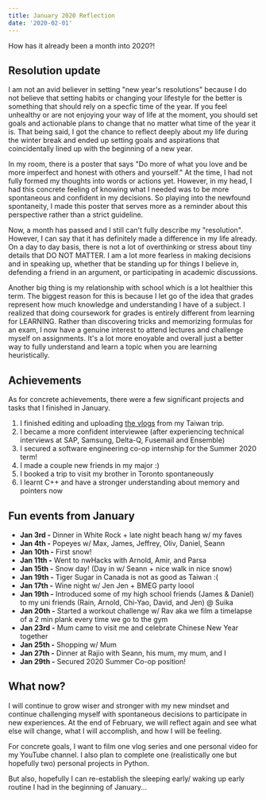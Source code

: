 ```yaml
---
title: January 2020 Reflection
date: '2020-02-01'
---
```


How has it already been a month into 2020?!


## Resolution update
I am not an avid believer in setting "new year's resolutions" because I do not believe that setting habits or changing your lifestyle for the better is something that should rely on a specfic time of the year. If you feel unhealthy or are not enjoying your way of life at the moment, you should set goals and actionable plans to change that no matter what time of the year it is. That being said, I got the chance to reflect deeply about my life during the winter break and ended up setting goals and aspirations that coincidentally lined up with the beginning of a new year. 

In my room, there is a poster that says "Do more of what you love and be more imperfect and honest with others and yourself." At the time, I had not fully formed my thoughts into words or actions yet. However, in my head, I had this concrete feeling of knowing what I needed was to be more spontaneous and confident in my decisions. So playing into the newfound spontaneity, I made this poster that serves more as a reminder about this perspective rather than a strict guideline. 

Now, a month has passed and I still can't fully describe my "resolution". However, I can say that it has definitely made a difference in my life already. On a day to day basis, there is not a lot of overthinking or stress about tiny details that DO NOT MATTER. I am a lot more fearless in making decisions and in speaking up, whether that be standing up for things I believe in, defending a friend in an argument, or participating in academic discussions. 

Another big thing is my relationship with school which is a lot healthier this term. The biggest reason for this is because I let go of the idea that grades represent how much knowledge and understanding I have of a subject. I realized that doing coursework for grades is entirely different from learning for LEARNING. Rather than discovering tricks and memorizing formulas for an exam, I now have a genuine interest to attend lectures and challenge myself on assignments. It's a lot more enoyable and overall just a better way to fully understand and learn a topic when you are learning heuristically. 


## Achievements
As for concrete achievements, there were a few significant projects and tasks that I finished in January. 
1. I finished editing and uploading [the vlogs](https://www.youtube.com/playlist?list=PLJ0YdHDWAKOnCefIQ6JWXc7qfnuXV89o2) from my Taiwan trip. 
2. I became a more confident interviewee (after experiencing technical interviews at SAP, Samsung, Delta-Q, Fusemail and Ensemble)
3. I secured a software engineering co-op internship for the Summer 2020 term!
4. I made a couple new friends in my major :)
5. I booked a trip to visit my brother in Toronto spontaneously
6. I learnt C++ and have a stronger understanding about memory and pointers now


## Fun events from January 
- **Jan 3rd -** Dinner in White Rock + late night beach hang w/ my faves 
- **Jan 4th -** Popeyes w/ Max, James, Jeffrey, Oliv, Daniel, Seann
- **Jan 10th -** First snow!
- **Jan 11th -** Went to nwHacks with Arnold, Amir, and Parsa
- **Jan 15th -** Snow day! (Day in w/ Seann + nice walk in nice snow)
- **Jan 19th -** Tiger Sugar in Canada is not as good as Taiwan :(
- **Jan 17th -** Wine night w/ Jen Jen + BMEG party loool
- **Jan 19th -** Introduced some of my high school friends (James & Daniel) to my uni friends (Rain, Arnold, Chi-Yao, David, and Jen) @ Suika
- **Jan 20th -** Started a workout challenge w/ Rav aka we film a timelapse of a 2 min plank every time we go to the gym
- **Jan 23rd -** Mum came to visit me and celebrate Chinese New Year together
- **Jan 25th -** Shopping w/ Mum
- **Jan 27th -** Dinner at Rajio with Seann, his mum, my mum, and I
- **Jan 29th -** Secured 2020 Summer Co-op position! 


## What now?
I will continue to grow wiser and stronger with my new mindset and continue challenging myself with spontaneous decisions to participate in new experiences. At the end of February, we will reflect again and see what else will change, what I will accomplish, and how I will be feeling. 

For concrete goals, I want to film one vlog series and one personal video for my YouTube channel. I also plan to complete one (realistically one but hopefully two) personal projects in Python. 

But also, hopefully I can re-establish the sleeping early/ waking up early routine I had in the beginning of January...
